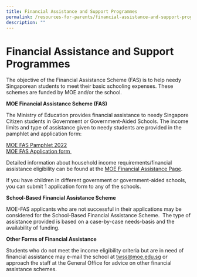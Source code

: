 ```yaml
---
title: Financial Assistance and Support Programmes
permalink: /resources-for-parents/financial-assistance-and-support-programmes/permalink/
description: ""
---
```

Financial Assistance and Support Programmes
===========================================

The objective of the Financial Assistance Scheme (FAS) is to help needy Singaporean students to meet their basic schooling expenses. These schemes are funded by MOE and/or the school.

**MOE Financial Assistance Scheme (FAS)**

The Ministry of Education provides financial assistance to needy Singapore Citizen students in Government or Government-Aided Schools. The income limits and type of assistance given to needy students are provided in the pamphlet and application form:

[MOE FAS Pamphlet 2022](/files/MOE_FAS_Pamphlet_2022.pdf)<br>
[MOE FAS Application form     ](/files/MOE-FAS-Application-Form-Sep-21.pdf) 

Detailed information about household income requirements/financial assistance eligibility can be found at the [MOE Financial Assistance Page](https://www.moe.gov.sg/financial-matters/financial-assistance).

If you have children in different government or government-aided schools, you can submit 1 application form to any of the schools.

**School-Based Financial Assistance Scheme**

MOE-FAS applicants who are not successful in their applications may be considered for the School-Based Financial Assistance Scheme.  The type of assistance provided is based on a case-by-case needs-basis and the availability of funding.

**Other Forms of Financial Assistance**

Students who do not meet the income eligibility criteria but are in need of financial assistance may e-mail the school at [twss@moe.edu.sg](mailto:twss@moe.edu.sg) or approach the staff at the General Office for advice on other financial assistance schemes.